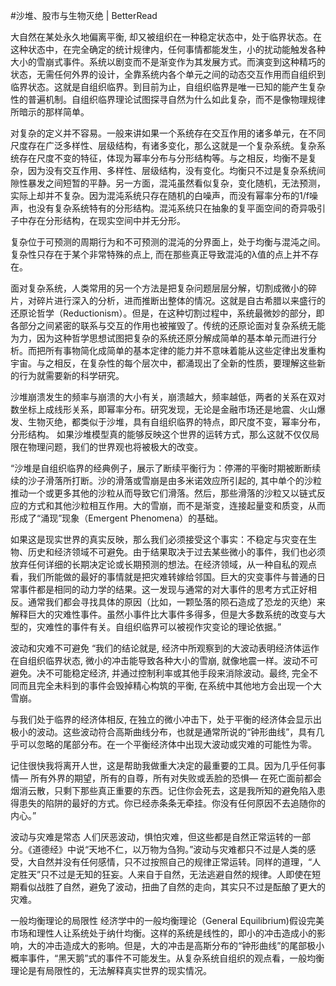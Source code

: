 #﻿沙堆、股市与生物灭绝 | BetterRead

大自然在某处永久地偏离平衡, 却又被组织在一种稳定状态中，处于临界状态。在这种状态中，在完全确定的统计规律内，任何事情都能发生，小的扰动能触发各种大小的雪崩式事件。系统以剧变而不是渐变作为其发展方式。而演变到这种精巧的状态，无需任何外界的设计，全靠系统内各个单元之间的动态交互作用而自组织到临界状态。这就是自组织临界。到目前为止，自组织临界是唯一已知的能产生复杂性的普遍机制。自组织临界理论试图探寻自然为什么如此复杂，而不是像物理规律所暗示的那样简单。

对复杂的定义并不容易。一般来讲如果一个系统存在交互作用的诸多单元，在不同尺度存在广泛多样性、层级结构，有诸多变化，那么这就是一个复杂系统。复杂系统存在尺度不变的特征，体现为幂率分布与分形结构等。与之相反，均衡不是复杂，因为没有交互作用、多样性、层级结构，没有变化。均衡只不过是复杂系统间隙性暴发之间短暂的平静。另一方面，混沌虽然看似复杂，变化随机，无法预测，实际上却并不复杂。因为混沌系统只存在随机的白噪声，而没有幂率分布的1/f噪声，也没有复杂系统特有的分形结构。混沌系统只在抽象的复平面空间的奇异吸引子中存在分形结构，在现实空间中并无分形。

复杂位于可预测的周期行为和不可预测的混沌的分界面上，处于均衡与混沌之间。复杂性只存在于某个非常特殊的点上, 而在那些真正导致混沌的λ值的点上并不存在。

面对复杂系统，人类常用的另一个方法是把复杂问题层层分解，切割成微小的碎片，对碎片进行深入的分析，进而推断出整体的情况。这就是自古希腊以来盛行的还原论哲学（Reductionism）。但是，在这种切割过程中，系统最微妙的部分，即各部分之间紧密的联系与交互的作用也被摧毁了。传统的还原论面对复杂系统无能为力，因为这种哲学思想试图把复杂的系统还原分解成简单的基本单元而进行分析。而把所有事物简化成简单的基本定律的能力并不意味着能从这些定律出发重构宇宙。与之相反，在复杂性的每个层次中，都涌现出了全新的性质，要理解这些新的行为就需要新的科学研究。

沙堆崩溃发生的频率与崩溃的大小有关，崩溃越大，频率越低，两者的关系在双对数坐标上成线形关系，即幂率分布。研究发现，无论是金融市场还是地震、火山爆发、生物灭绝，都类似于沙堆，具有自组织临界的特点，即尺度不变，幂率分布，分形结构。 如果沙堆模型真的能够反映这个世界的运转方式，那么这就不仅仅局限在物理问题，我们的世界观也将被极大的改变。

“沙堆是自组织临界的经典例子，展示了断续平衡行为：停滞的平衡时期被断断续续的沙子滑落所打断。沙的滑落或雪崩是由多米诺效应所引起的, 其中单个的沙粒推动一个或更多其他的沙粒从而导致它们滑落。然后，那些滑落的沙粒又以链式反应的方式和其他沙粒相互作用。大的雪崩，而不是渐变，连接起量变和质变，从而形成了“涌现”现象（Emergent Phenomena）的基础。

如果这是现实世界的真实反映，那么我们必须接受这个事实：不稳定与灾变在生物、历史和经济领域不可避免。由于结果取决于过去某些微小的事件，我们也必须放弃任何详细的长期决定论或长期预测的想法。在经济领域，从一种自私的观点看，我们所能做的最好的事情就是把灾难转嫁给邻国。巨大的灾变事件与普通的日常事件都是相同的动力学的结果。这一发现与通常的对大事件的思考方式正好相反。通常我们都会寻找具体的原因（比如，一颗坠落的陨石造成了恐龙的灭绝）来解释巨大的灾难性事件。虽然小事件比大事件多得多，但是大多数系统的改变与大型的，灾难性的事件有关。自组织临界可以被视作灾变论的理论依据。”

波动和灾难不可避免 “我们的结论就是, 经济中所观察到的大波动表明经济体运作在自组织临界状态, 微小的冲击能导致各种大小的雪崩, 就像地震一样。波动不可避免。决不可能稳定经济, 并通过控制利率或其他手段来消除波动。最终, 完全不同而且完全未料到的事件会毁掉精心构筑的平衡, 在系统中其他地方会出现一个大雪崩。

与我们处于临界的经济体相反, 在独立的微小冲击下，处于平衡的经济体会显示出极小的波动。这些波动符合高斯曲线分布，也就是通常所说的“钟形曲线”，具有几乎可以忽略的尾部分布。在一个平衡经济体中出现大波动或灾难的可能性为零。

记住很快我将离开人世，这是帮助我做重大决定的最重要的工具。因为几乎任何事情— 所有外界的期望，所有的自尊，所有对失败或丢脸的恐惧— 在死亡面前都会烟消云散，只剩下那些真正重要的东西。记住你会死去，这是我所知的避免陷入患得患失的陷阱的最好的方式。你已经赤条条无牵挂。你没有任何原因不去追随你的内心。”

波动与灾难是常态 人们厌恶波动，惧怕灾难，但这些都是自然正常运转的一部分。《道德经》中说“天地不仁，以万物为刍狗。”波动与灾难都只不过是人类的感受，大自然并没有任何感情，只不过按照自己的规律正常运转。同样的道理，“人定胜天”只不过是无知的狂妄。人来自于自然，无法逃避自然的规律。人即使在短期看似战胜了自然，避免了波动，扭曲了自然的走向，其实只不过是酝酿了更大的灾难。

一般均衡理论的局限性 经济学中的一般均衡理论（General Equilibrium)假设完美市场和理性人让系统处于纳什均衡。这样的系统是线性的，即小的冲击造成小的影响，大的冲击造成大的影响。但是，大的冲击是高斯分布的“钟形曲线”的尾部极小概率事件，“黑天鹅”式的事件不可能发生。从复杂系统自组织的观点看，一般均衡理论是有局限性的，无法解释真实世界的现实情况。

